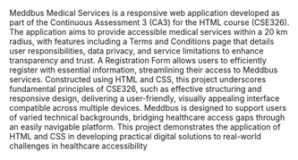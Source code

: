 Meddbus Medical Services is a responsive web application
 developed as part of the Continuous Assessment 3 (CA3)
 for the HTML course (CSE326). The application aims to
 provide accessible medical services within a 20 km radius,
 with features including a Terms and Conditions page that
 details user responsibilities, data privacy, and service
 limitations to enhance transparency and trust. A
 Registration Form allows users to efficiently register with
 essential information, streamlining their access to
 Meddbus services. Constructed using HTML and CSS, this
 project underscores fundamental principles of CSE326,
 such as effective structuring and responsive design,
 delivering a user-friendly, visually appealing interface
 compatible across multiple devices. Meddbus is designed
 to support users of varied technical backgrounds,
 bridging healthcare access gaps through an easily
 navigable platform. This project demonstrates the
 application of HTML and CSS in developing practical
 digital solutions to real-world challenges in healthcare
 accessibility

